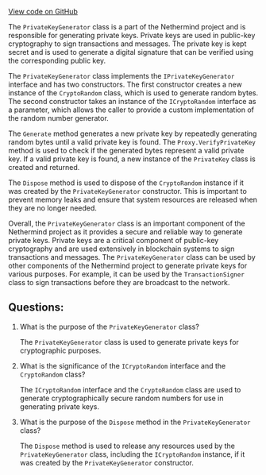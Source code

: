 [View code on GitHub](https://github.com/NethermindEth/nethermind/src/Nethermind/Nethermind.Crypto/PrivateKeyGenerator.cs)

The `PrivateKeyGenerator` class is a part of the Nethermind project and is responsible for generating private keys. Private keys are used in public-key cryptography to sign transactions and messages. The private key is kept secret and is used to generate a digital signature that can be verified using the corresponding public key.

The `PrivateKeyGenerator` class implements the `IPrivateKeyGenerator` interface and has two constructors. The first constructor creates a new instance of the `CryptoRandom` class, which is used to generate random bytes. The second constructor takes an instance of the `ICryptoRandom` interface as a parameter, which allows the caller to provide a custom implementation of the random number generator.

The `Generate` method generates a new private key by repeatedly generating random bytes until a valid private key is found. The `Proxy.VerifyPrivateKey` method is used to check if the generated bytes represent a valid private key. If a valid private key is found, a new instance of the `PrivateKey` class is created and returned.

The `Dispose` method is used to dispose of the `CryptoRandom` instance if it was created by the `PrivateKeyGenerator` constructor. This is important to prevent memory leaks and ensure that system resources are released when they are no longer needed.

Overall, the `PrivateKeyGenerator` class is an important component of the Nethermind project as it provides a secure and reliable way to generate private keys. Private keys are a critical component of public-key cryptography and are used extensively in blockchain systems to sign transactions and messages. The `PrivateKeyGenerator` class can be used by other components of the Nethermind project to generate private keys for various purposes. For example, it can be used by the `TransactionSigner` class to sign transactions before they are broadcast to the network.
## Questions: 
 1. What is the purpose of the `PrivateKeyGenerator` class?
    
    The `PrivateKeyGenerator` class is used to generate private keys for cryptographic purposes.

2. What is the significance of the `ICryptoRandom` interface and the `CryptoRandom` class?
    
    The `ICryptoRandom` interface and the `CryptoRandom` class are used to generate cryptographically secure random numbers for use in generating private keys.

3. What is the purpose of the `Dispose` method in the `PrivateKeyGenerator` class?
    
    The `Dispose` method is used to release any resources used by the `PrivateKeyGenerator` class, including the `ICryptoRandom` instance, if it was created by the `PrivateKeyGenerator` constructor.